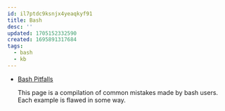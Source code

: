 ```yaml
---
id: il7ptdc9ksnjx4yeaqkyf91
title: Bash
desc: ''
updated: 1705152332590
created: 1695891317684
tags:
  - bash
  - kb
---
```


* [Bash Pitfalls](https://mywiki.wooledge.org/BashPitfalls)

  This page is a compilation of common mistakes made by bash users. Each example is flawed in some way.
